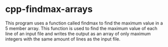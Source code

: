 # cpp-findmax-arrays
This program uses a function called findmax to find the maximum value in a 5 member array. This function is used to find the maximum value of each line of an input file and
writes the output as an array of only maximum integers with the same amount of lines as the input file.
